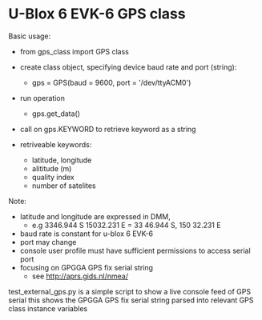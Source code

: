 # U-Blox 6 EVK-6 GPS class

Basic usage:
- from gps_class import GPS class
- create class object, specifying device baud rate and port (string):
  - gps = GPS(baud = 9600, port = '/dev/ttyACM0')
- run operation
  - gps.get_data()
- call on gps.KEYWORD to retrieve keyword as a string 

- retriveable keywords:
  - latitude, longitude
  - alititude (m)
  - quality index 
  - number of satelites 



Note: 
  - latitude and longitude are expressed in DMM, 
    - e.g 3346.944 S 15032.231 E = 33 46.944 S, 150 32.231 E 
  - baud rate is constant for u-blox 6 EVK-6
  - port may change
  - console user profile must have sufficient permissions to access serial port
  - focusing on GPGGA GPS fix serial string
    - see http://aprs.gids.nl/nmea/

test_external_gps.py is a simple script to show a live console feed of GPS serial 
this shows the GPGGA GPS fix serial string parsed into relevant GPS class instance variables

